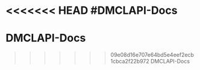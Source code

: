 <<<<<<< HEAD
#DMCLAPI-Docs
=======
# DMCLAPI-Docs
>>>>>>> 09e08d16e707e64bd5e4eef2ecb1cbca2f22b972
DMCLAPI-Docs
